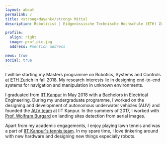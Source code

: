 ```yaml
---
layout: about
permalink: /
title: <strong>Mayank</strong> Mittal
description: Roboticist | Eidgenössische Technische Hochschule (ETH) Zurich

profile:
  align: right
  image: prof_pic.jpg
  address: #mention address

news: true
social: true
---
```


I will be starting my Masters programme on Robotics, Systems and Controls at [ETH Zurich](http://www.master-robotics.ethz.ch/) in fall 2018. My research interests lie in designing end-to-end systems for navigation and manipulation in unknown environments.

I graduated from [IIT Kanpur](http://www.iitk.ac.in/) in May 2018 with a Bachelors in Electrical Engineering.  During my undergraduate programme, I worked on the designing and development of autonomous underwater vehicles (AUV) and founded the [AUV team](https://auviitk.com) at IIT Kanpur. In the summers of 2017, I worked with [Prof. Wolfram Burgard](http://www2.informatik.uni-freiburg.de/~burgard/) on landing sites detection from aerial images.

Apart from my academic engagements, I enjoy playing lawn tennis and was a part of [IIT Kanpur's tennis team](http://www.iitk.ac.in/new/lawn-tennis). In my spare time, I love tinkering around with new hardware and designing new things especially robots.
